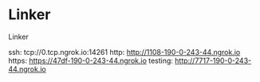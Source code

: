 # Linker
Linker

ssh: tcp://0.tcp.ngrok.io:14261 
http: http://1108-190-0-243-44.ngrok.io 
https: https://47df-190-0-243-44.ngrok.io 
testing: http://7717-190-0-243-44.ngrok.io 